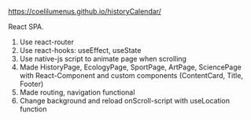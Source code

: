 https://coelilumenus.github.io/historyCalendar/

React SPA.
 1. Use react-router
 2. Use react-hooks: useEffect, useState
 3. Use native-js script to animate page when scrolling
 4. Made HistoryPage, EcologyPage, SportPage, ArtPage, SciencePage with React-Component and custom components (ContentCard, Title,  Footer)
 5. Made routing, navigation functional
 6. Change background and reload onScroll-script with useLocation function
